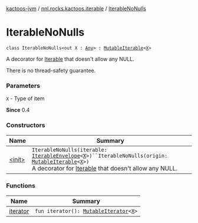[kactoos-jvm](../../index.md) / [nnl.rocks.kactoos.iterable](../index.md) / [IterableNoNulls](./index.md)

# IterableNoNulls

`class IterableNoNulls<out X : `[`Any`](https://kotlinlang.org/api/latest/jvm/stdlib/kotlin/-any/index.html)`> : `[`MutableIterable`](https://kotlinlang.org/api/latest/jvm/stdlib/kotlin.collections/-mutable-iterable/index.html)`<`[`X`](index.md#X)`>`

A decorator for [Iterable](https://kotlinlang.org/api/latest/jvm/stdlib/kotlin.collections/-iterable/index.html) that doesn't allow any NULL.

There is no thread-safety guarantee.

### Parameters

`X` - Type of item

**Since**
0.4

### Constructors

| Name | Summary |
|---|---|
| [&lt;init&gt;](-init-.md) | `IterableNoNulls(iterable: `[`IterableEnvelope`](../-iterable-envelope/index.md)`<`[`X`](index.md#X)`>)``IterableNoNulls(origin: `[`MutableIterable`](https://kotlinlang.org/api/latest/jvm/stdlib/kotlin.collections/-mutable-iterable/index.html)`<`[`X`](index.md#X)`>)`<br>A decorator for [Iterable](https://kotlinlang.org/api/latest/jvm/stdlib/kotlin.collections/-iterable/index.html) that doesn't allow any NULL. |

### Functions

| Name | Summary |
|---|---|
| [iterator](iterator.md) | `fun iterator(): `[`MutableIterator`](https://kotlinlang.org/api/latest/jvm/stdlib/kotlin.collections/-mutable-iterator/index.html)`<`[`X`](index.md#X)`>` |
